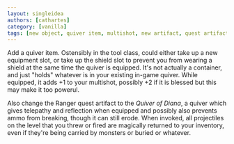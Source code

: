 ```yaml
---
layout: singleidea
authors: [cathartes]
category: [vanilla]
tags: [new object, quiver item, multishot, new artifact, quest artifacts, ranger quest, ammo breakage]
---
```

Add a quiver item. Ostensibly in the tool class, could either take up a new
equipment slot, or take up the shield slot to prevent you from wearing a shield
at the same time the quiver is equipped. It's not actually a container, and just
"holds" whatever is in your existing in-game quiver. While equipped, it adds +1
to your multishot, possibly +2 if it is blessed but this may make it too
powerul.

Also change the Ranger quest artifact to the *Quiver of Diana*, a quiver which
gives telepathy and reflection when equipped and possibly also prevents ammo
from breaking, though it can still erode. When invoked, all projectiles on the
level that you threw or fired are magically returned to your inventory, even if
they're being carried by monsters or buried or whatever.
